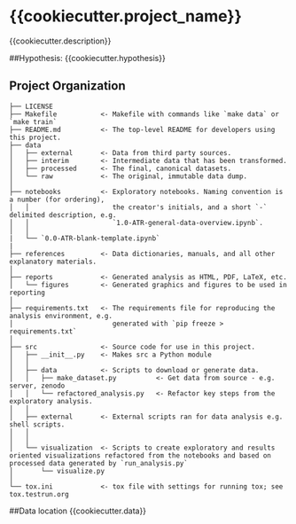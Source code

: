 {{cookiecutter.project_name}}
==============================

{{cookiecutter.description}}

##Hypothesis:
{{cookiecutter.hypothesis}}

Project Organization
------------

    ├── LICENSE
    ├── Makefile           <- Makefile with commands like `make data` or `make train`
    ├── README.md          <- The top-level README for developers using this project.
    ├── data
    │   ├── external       <- Data from third party sources.
    │   ├── interim        <- Intermediate data that has been transformed.
    │   ├── processed      <- The final, canonical datasets.
    │   └── raw            <- The original, immutable data dump.
    │
    ├── notebooks          <- Exploratory notebooks. Naming convention is a number (for ordering),
    │   │                     the creator's initials, and a short `-` delimited description, e.g.
    │   │                     `1.0-ATR-general-data-overview.ipynb`.
    │   │
    |   └── `0.0-ATR-blank-template.ipynb`
    |
    ├── references         <- Data dictionaries, manuals, and all other explanatory materials.
    │
    ├── reports            <- Generated analysis as HTML, PDF, LaTeX, etc.
    │   └── figures        <- Generated graphics and figures to be used in reporting
    │
    ├── requirements.txt   <- The requirements file for reproducing the analysis environment, e.g.
    │                         generated with `pip freeze > requirements.txt`
    │
    ├── src                <- Source code for use in this project.
    │   ├── __init__.py    <- Makes src a Python module
    │   │
    │   ├── data           <- Scripts to download or generate data.
    │   │   ├── make_dataset.py          <- Get data from source - e.g. server, zenodo
    │   │   └── refactored_analysis.py   <- Refactor key steps from the exploratory analysis.
    │   │
    │   ├── external       <- External scripts ran for data analysis e.g. shell scripts.
    │   │
    │   │
    │   └── visualization  <- Scripts to create exploratory and results oriented visualizations refactored from the notebooks and based on processed data generated by `run_analysis.py`
    │       └── visualize.py
    │
    └── tox.ini            <- tox file with settings for running tox; see tox.testrun.org

##Data location
{{cookiecutter.data}}
